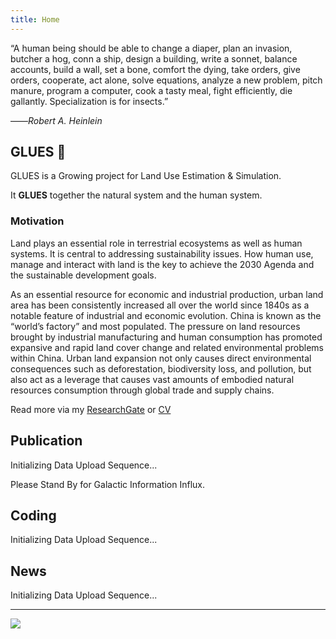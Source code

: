```yaml
---
title: Home
---
```


“A human being should be able to change a diaper, plan an invasion, butcher a hog, conn a ship, design a building, write a sonnet, balance accounts, build a wall, set a bone, comfort the dying, take orders, give orders, cooperate, act alone, solve equations, analyze a new problem, pitch manure, program a computer, cook a tasty meal, fight efficiently, die gallantly. Specialization is for insects.”

——*Robert A. Heinlein*

## GLUES 🌄

GLUES is a Growing project for Land Use Estimation & Simulation.

It **GLUES** together the natural system and the human system.

### Motivation

Land plays an essential role in terrestrial ecosystems as well as human systems. It is central to addressing sustainability issues. How human use, manage and interact with land is the key to achieve the 2030 Agenda and the sustainable development goals.

As an essential resource for economic and industrial production, urban land area has been consistently increased all over the world since 1840s as a notable feature of industrial and economic evolution. China is known as the “world’s factory” and most populated. The pressure on land resources brought by industrial manufacturing and human consumption has promoted expansive and rapid land cover change and related environmental problems within China. Urban land expansion not only causes direct environmental consequences such as deforestation, biodiversity loss, and pollution, but also act as a leverage that causes vast amounts of embodied natural resources consumption through global trade and supply chains.

Read more via my [ResearchGate](https://www.researchgate.net/profile/Wei-Xie-9) or [CV](https://cv.xiewei.link)

<!-- Read more via [Tags](/tags/) or [CV](https://cv.xiewei.link) -->


## Publication

Initializing Data Upload Sequence... 

Please Stand By for Galactic Information Influx.

<!-- {{< books >}} -->

## Coding

Initializing Data Upload Sequence... 


<!-- {{< movies >}} -->

## News

Initializing Data Upload Sequence...

---
![](images/Quotefancy.jpg)
